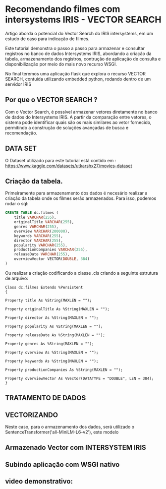 # Recomendando filmes com intersystems IRIS - VECTOR SEARCH

Artigo aborda o potencial do Vector Search do IRIS intersystems, em um estudo de caso para indicação de filmes.

Este tutorial demonstra o passo a passo para armazenar e consultar registros no banco de dados Intersystems IRIS, abordando a criação da tabela, armazenamento dos registros, contrução de aplicação de consulta e disponibilização por meio do mais novo recurso WSGI.

No final teremos uma aplicação flask que explora o recurso VECTOR SEARCH, contuida utilizando embedded python, rodando dentro de um servidor IRIS

## Por que o VECTOR SEARCH ? 

Com o Vector Search, é possível armazenar vetores diretamente no banco de dados do Intersystems IRIS. A partir da comparação entre vetores, o sistema pode identificar quais são os mais similares ao vetor fornecido, permitindo a construção de soluções avançadas de busca e recomendação.

## DATA SET

O Dataset  utilizado para este tutorial está contido em :
https://www.kaggle.com/datasets/utkarshx27/movies-dataset

## Criação da tabela.

Primeiramente para armazenamento dos dados é necesário realizar a criação da tabela onde os filmes serão armazenados. 
Para isso, podemos rodar o sql:

```SQL
CREATE TABLE dc.filmes (
    title VARCHAR(255),
    originalTitle VARCHAR(255),
    genres VARCHAR(255),
    overview VARCHAR(200000),
    keywords VARCHAR(255),
    director VARCHAR(255),
    popularity VARCHAR(255),
    productionCompanies VARCHAR(255),
    releaseDate VARCHAR(255),
    overviewVector VECTOR(DOUBLE, 384)
)
```

Ou realizar a criação codificando a classe .cls criando a seguinte estrutura de arquivo:

``` ObjectScript
Class dc.filmes Extends %Persistent
{

Property title As %String(MAXLEN = "");

Property originalTitle As %String(MAXLEN = "");

Property director As %String(MAXLEN = "");

Property popularity As %String(MAXLEN = "");

Property releaseDate As %String(MAXLEN = "");

Property genres As %String(MAXLEN = "");

Property overview As %String(MAXLEN = "");

Property keywords As %String(MAXLEN = "");

Property productionCompanies As %String(MAXLEN = "");

Property overviewVector As %Vector(DATATYPE = "DOUBLE", LEN = 384);
}

```

## TRATAMENTO DE DADOS 

## VECTORIZANDO

Neste caso, para o armazenamento dos dados, será utilizado o SentenceTransformer('all-MiniLM-L6-v2'), este modelo 


## Armazenado Vector com INTERSYSTEM IRIS 

## Subindo aplicação com WSGI nativo 

## video demonstrativo:

